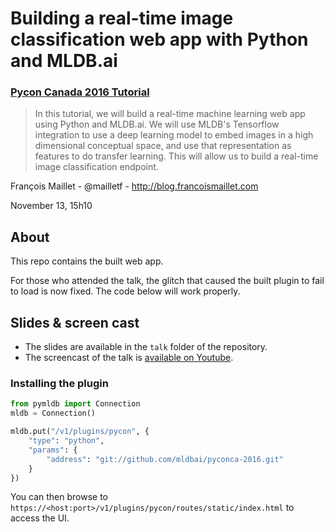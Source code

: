 # Building a real-time image classification web app with Python and MLDB.ai

### [Pycon Canada 2016 Tutorial](https://2016.pycon.ca/fr/schedule/071-francois-maillet/)

> In this tutorial, we will build a real-time machine learning web app using Python and MLDB.ai. We will use MLDB's Tensorflow integration to use a deep learning model to embed images in a high dimensional conceptual space, and use that representation as features to do transfer learning. This will allow us to build a real-time image classification endpoint.

François Maillet - @mailletf - http://blog.francoismaillet.com


November 13, 15h10

## About

This repo contains the built web app. 

For those who attended the talk, the glitch that caused the built plugin to fail to load is now fixed. The code below will work properly.

## Slides & screen cast

- The slides are available in the `talk` folder of the repository. 
- The screencast of the talk is [available on Youtube](https://www.youtube.com/watch?v=CN5Vd_7iyYk).


### Installing the plugin

```python
from pymldb import Connection
mldb = Connection()

mldb.put("/v1/plugins/pycon", {
    "type": "python",
    "params": {
        "address": "git://github.com/mldbai/pyconca-2016.git"
    }
})
```

You can then browse to `https://<host:port>/v1/plugins/pycon/routes/static/index.html` to access the UI.
